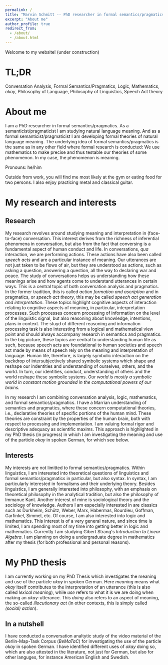 ```yaml
---
permalink: /
title: "Marvin Schmitt -- PhD researcher in formal semantics/pragmatics"
excerpt: "About me"
author_profile: true
redirect_from: 
  - /about/
  - /about.html
---
```


Welcome to my website! (under construction)

TL;DR
======
Conversation Analysis, Formal Semantics/Pragmatics, Logic, Mathematics, _okay_, Philosophy of Language, Philosophy of Linguistics, Speech Act theory

About me
======
I am a PhD researcher in formal semantics/pragmatics. As a semanticist/pragmaticist I am studying natural language meaning. And as a formal semanticist/pragmaticist I am developing formal theories of natural language meaning. The underlying idea of formal semantics/pragmatics is the same as in any other field where formal research is conducted: We use mathematics to make precise and thus testable our theories of some phenomenon. In my case, the phenomenon is meaning.

Pronouns: he/him

Outside from work, you will find me most likely at the gym or eating food for two persons. I also enjoy practicing metal and classical guitar.

My research and interests
======

Research
------

My research revolves around studying meaning and interpretation in (face-to-face) conversation. This interest derives from the richness of inferential phenomena in conversation, but also from the fact that conversing is a fundamental aspect of human conduct and life. In conversations, _qua_ interaction, we are performing actions. These actions have also been called _speech acts_ and are a particular instance of meaning. Our utterances are not just taken to be flows of air, but they are understood as actions, such as asking a question, answering a question, all the way to declaring war and peace. The study of conversations helps us understanding how these meanings arise and how agents come to understand utterances in certain ways. This is a central topic of both conversation analysis and pragmatics. In the former tradition, this is called _action formation and ascription_ and in pragmatics, or _speech act theory_, this may be called _speech act generation and interpretation_. These topics highlight cognitive aspects of interaction relating to cognitive aspects of meaning, in particular, interpretation processes. Such processes concern processing of information on the level of the linguistic signal, but also reasoning about knowledge, intentions, plans in context. The stuyd of different reasoning and information processing task is also interesting from a logical and mathematical view point and should always accompany research in semantics and pragmatics. In the big picture, these topics are central to understanding human life as such, because speech acts are foundational to human societies and speech act made by means of speech rely on the meaning and interpretation of language. Human life, therefore, is largely symbolic interaction on the backdrop of intersubjectively shared symbolic systems which shape and reshape our indentities and understanding of ourselves, others, and the world. In turn, our identities, conduct, understanding of others and the world reshape these symbolic systems. _Our world is mostly a symbolic world in constant motion grounded in the computational powers of our brains._ 

In my research I am combining conversation analysis, logic, mathematics, and formal semantics/pragmatics. I have a Marrian understanding of semantics and pragmatics, where these concern computational theories, i.e., declarative theories of specific portions of the human mind. These theories are constraint by the properties of the human brain, both with respect to processing and implementation. I am valuing formal rigor and descriptive adequacy as scientific maxims. This approach is highlighted in my PhD thesis (in progress) in which I am investigating the meaning and use of the particle _okay_ in spoken German, for which see below.

Interests
------

My interests are not limitted to formal semantics/pragmatics. Within linguistics, I am interested into theoretical questions of linguistics and formal semantics/pragmatics in particular, but also syntax. In syntax, I am particularly interested in formalisms and their underlying theory. Besides linguistics, I am generally interested into philosophy, with an emphasis on theoretical philosophy in the analytical tradition, but also the philosophy of Immanue Kant. Another interest of mine is sociological theory and the sociology of knowledge. Authors I am especially interested in are classics such as Durkheim, Schütz, Weber, Marx, Habermas, Bourdieu, Goffman, Garfinkel, Simmel, etc. Of course, I am also interested into logic and mathematics. This interest is of a very general nature, and since time is limited, I am spending most of my time into getting better in logic and mathematics. Currently I am studying Gibert Strang's _Introduction to Linear Algebra_. I am planning on doing a undergraduate degree in mathematics after my thesis (for both professional and personal reasons). 

My PhD thesis
======

I am currently working on my PhD Thesis which investigates the meaning and use of the particle _okay_ in spoken German. Here _meaning_ means what _okay_ itself contributes to the interpretation of an utterance (this is also called _lexical meaning_), while _use_ refers to what it is we are doing when making an _okay_-utterance. This _doing_ also refers to an aspect of meaning, the so-called _illocutionary act_ (in other contexts, this is simply called _(social) action_).

In a nutshell
------

I have conducted a conversation analtytic study of the video material of the Berlin-Map-Task Corpus (_BeMaTaC_) for investigating the use of the particle _okay_ in spoken German. I have identified different uses of _okay_ doing so, which are also attested in the literature, not just for German, but also for other languges, for instance American English and Swedish.
